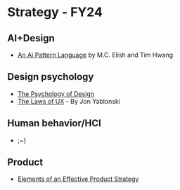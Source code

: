 # Strategy - FY24

## AI+Design
  - [An Ai Pattern Language](https://www.datasociety.net/pubs/ia/AI_Pattern_Language.pdf) by M.C. Elish and Tim Hwang
## Design psychology
  - [The Psychology of Design](https://alistapart.com/article/psychology-of-design/)
  - [The Laws of UX](https://www.oreilly.com/library/view/laws-of-ux/9781492055303/) - By Jon Yablonski
## Human behavior/HCI
  - ;~)
## Product
  - [Elements of an Effective Product Strategy](https://www.romanpichler.com/blog/elements-definition-product-strategy/)